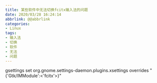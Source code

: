 ```yaml
---
title: 某些软件中无法切换fcitx输入法的问题
date: 2020/03/28 16:24:14
abbrlink: @@abbrlink
categories:
- Linux
tags:
- 输入法
- 切换
- 软件
- 无法
- 问题
---
```

gsettings set org.gnome.settings-daemon.plugins.xsettings overrides "{'Gtk/IMModule':<'fcitx'>}"
